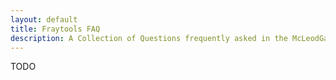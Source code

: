 ```yaml
---
layout: default
title: Fraytools FAQ
description: A Collection of Questions frequently asked in the McLeodGaming Discord and answers to them
---
```


TODO
